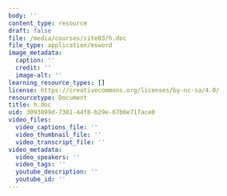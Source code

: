 ```yaml
---
body: ''
content_type: resource
draft: false
file: /media/courses/site03/h.doc
file_type: application/msword
image_metadata:
  caption: ''
  credit: ''
  image-alt: ''
learning_resource_types: []
license: https://creativecommons.org/licenses/by-nc-sa/4.0/
resourcetype: Document
title: h.doc
uid: 3093899d-7381-44f8-b29e-67b0e717ace0
video_files:
  video_captions_file: ''
  video_thumbnail_file: ''
  video_transcript_file: ''
video_metadata:
  video_speakers: ''
  video_tags: ''
  youtube_description: ''
  youtube_id: ''
---
```

